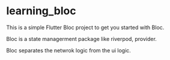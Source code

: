 # learning_bloc

This is a simple Flutter Bloc project to get you started with Bloc.

Bloc is a state managerment package like riverpod, provider.

Bloc separates the netwrok logic from the ui logic.
